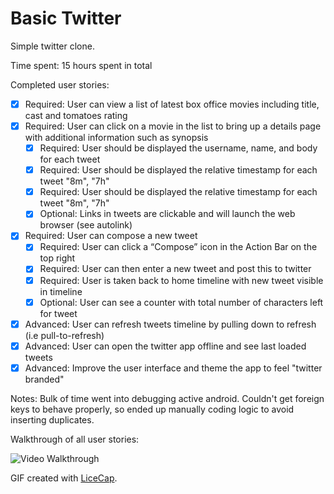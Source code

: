 # Basic Twitter
Simple twitter clone.

Time spent: 15 hours spent in total

Completed user stories:

 * [x] Required: User can view a list of latest box office movies including title, cast and tomatoes rating
 * [x] Required: User can click on a movie in the list to bring up a details page with additional information such as synopsis
    * [x] Required: User should be displayed the username, name, and body for each tweet
    * [x] Required: User should be displayed the relative timestamp for each tweet "8m", "7h"
    * [x] Required: User should be displayed the relative timestamp for each tweet "8m", "7h"
    * [x] Optional: Links in tweets are clickable and will launch the web browser (see autolink)
 * [x] Required: User can compose a new tweet
    * [x] Required: User can click a “Compose” icon in the Action Bar on the top right
    * [x] Required: User can then enter a new tweet and post this to twitter
    * [x] Required: User is taken back to home timeline with new tweet visible in timeline
    * [x] Optional: User can see a counter with total number of characters left for tweet
 * [x] Advanced: User can refresh tweets timeline by pulling down to refresh (i.e pull-to-refresh)
 * [x] Advanced: User can open the twitter app offline and see last loaded tweets
 * [x] Advanced: Improve the user interface and theme the app to feel "twitter branded"

Notes:
Bulk of time went into debugging active android. Couldn't get foreign keys to behave properly, so ended up
manually coding logic to avoid inserting duplicates.

Walkthrough of all user stories:

![Video Walkthrough](anim_basictwitter.gif)

GIF created with [LiceCap](http://www.cockos.com/licecap/).